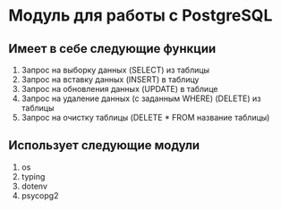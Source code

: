 # Модуль для работы с PostgreSQL

## Имеет в себе следующие функции
1. Запрос на выборку данных (SELECT) из таблицы
2. Запрос на вставку данных (INSERT) в таблицу
3. Запрос на обновления данных (UPDATE) в таблице
4. Запрос на удаление данных (с заданным WHERE) (DELETE) из таблицы
5. Запрос на очистку таблицы (DELETE * FROM название таблицы)

## Использует следующие модули
1. os
2. typing
3. dotenv
4. psycopg2
